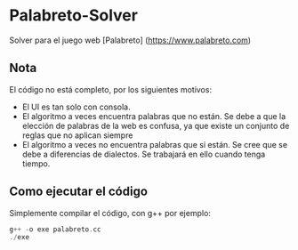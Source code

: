 # Palabreto-Solver
Solver para el juego web [Palabreto] (https://www.palabreto.com)

## Nota
El código no está completo, por los siguientes motivos:
- El UI es tan solo con consola.
- El algoritmo a veces encuentra palabras que no están. Se debe a que la elección de palabras de la web es confusa, ya que existe un conjunto de reglas que no aplican siempre
- El algoritmo a veces no encuentra palabras que si están. Se cree que se debe a diferencias de dialectos. Se trabajará en ello cuando tenga tiempo.

## Como ejecutar el código
Simplemente compilar el código, con g++ por ejemplo:
```cpp
g++ -o exe palabreto.cc
./exe
```
